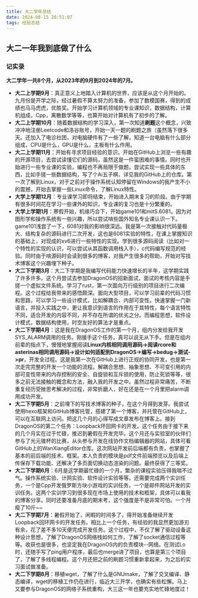 ```yaml
---
title: 大二学年总结
date: 2024-08-15 20:51:07
tags: 经验总结
---
```


## 大二一年我到底做了什么

### 记实录
**大二学年一共8个月，从2023年的9月到2024年的7月。**

* **大二上学期9月**：真正意义上地踏入计算机的世界，应该是从这个月开始的。九月份是开学之际，经过暑假不算太努力的准备，参加了数模国赛，得到的成绩也马马虎虎，优胜奖。开始学习计算机领域的专业课知识，数据结构，计算机组成，Cpp，离散数学等等，也算开始对计算机有了初步的了解。
* **大二上学期10月**：随着数据结构的学习深入，第一次知道**刷题**这个概念，兴致冲冲地注册Leetcode和洛谷账号，开始一天一题的刷题之旅（虽然落下很多天。还加入了电诊社团，对电脑硬件有了一些了解，知道一台电脑有什么部分组成，CPU是什么，GPU是什么，主板有什么作用。
* **大二上学期11月**：开始有寻求项目经验的意识。开始在GitHub上浏览一些有趣的开源项目，去尝试读懂它们的源码，虽然这是一件蛮困难的事情。同时也开始进行一些专业课的实验，编程也不再局限于做题，尝试实现一些具体的东西，比如手搓一些数据结构，写了个Ai五子棋，详见我的GitHub上的仓库。第一次了解到Linux，对于之前对于操作系统认知停留在Windows的我产生不小的震撼，开始去掌握一些Linux命令，了解Linux特性。
* **大学上学期12月**：专业课学习即将结束，开始进入期末复习的阶段。由于学期有很多时间花在学习一些课外的知识，专业课的复习也是十分繁重的。
* **大学上学期1月**：寒假开始，机缘巧合下，开始game101和mitS.6081。因为对图形学和操作系统有一些兴趣，所以尝试啃些国外知名专业课认识一下。game101浅尝了一下，6081对我的影响很深远。我是第一次接触对代码量极大、结构复杂的源码进行二次开发，这也是6081实验的特性，在课上掌握知识的基础上，对现成的xv6进行一些特性的实现。学到很多源码阅读（比如对一个特性的实现的认识，可以尝试从其函数调用栈入手），c代码编写规范的经验。同时由于啃源码时会读到很多的博客，对我产生很多的帮助，开始对写技术博客这个兴趣埋下种子。
* **大二下学期3月**：大二下学期是我编写代码能力快速增长的半年，这学期实践了许多许多。这个月尝试去参加DragonOS的招新面试，面试的考核内容是手搓一个虚拟文件系统。学习了rust，第一次面向万行级别的项目进行二次编程。这个过程给我带来的感悟颇深。面向大型项目，可以学习前辈的代码习惯和思路，可以学习一些设计模式，比如解耦合、内部可变性。快速掌握一门新语言，并投入实践之中，更让我意识到语言的作用在于其特性，每个语言特性不同，适合开发的内容不同，并不存在所谓的优劣之分。而编程思想，软件设计模式，数据结构使用，时空友好的算法才是重点。
* **大二下学期4月**：这是我在DragonOS工作的第一个月，组内分发给我开发SYS_ALARM调用的任务。刚接手这个任务，真可以说无从下手。但是在组内前辈的指点下，慢慢地掌握阅读**Linux内核相同调用源码->阅读rcore和asterinas相同调用源码->设计如何适配到DragonOS->编写->bedug->测试->pr**，开发全过程。这是我第一次在GitHub上进行正规的协同开发，也是第一次走完完整的开发一个功能的流程。解耦合思想、抽象思想、不可变引用的内部可变性带来的内存控制的安全、自旋锁和互斥锁的使用，防止死锁等等，很多之前无法接触的概念和方法，融入我的开发之中。虽然过程非常痛苦，不断重复经历受挫思考解决的过程，非常折磨人，好在还是在一个月里把alarm调用成功开发。
* **大二下学期5月**：之前埋下的写技术博客的种子，在这个月得到发芽。我尝试使用hexo框架和GitHub博客托管，搭建了第一个博客，并托管在GitHub上，可以在互联网上访问。把这几个月的心得写成文章发布在博客上。接到DragonOS的第二个任务：Loopback环回网卡的开发。这个任务由于接下来的几个月实在过于忙碌，推迟到暑假在开发完毕。这个月还与实验室的伙伴们参与了光元锥杯的比赛，从头参与开发在线协作文档编辑器的网站，具体可看GitHub上的WanXiangEditor仓库。这次网站开发前后端都有负责，也掌握了基本的前后端的技术、框架。本人负责的模块是pdf文件前端预览以及后端上传保存下载功能、还解决了多页面切换动态渲染的问题。最终获得了三等奖。
* **大二下学期6月**：6月是这学期最忙碌的一个月，繁杂的课程实验压得我喘不过气。操作系统实验、计网实验、软件设计实验等等。还需要完成两个实训任务，一个是Cpp开发俄罗斯方块小游戏的实训任务，一个是邮件网站开发的实训任务。这两个实训学习到很多现在市场上使用的技术和框架，具体可以看我的博客分享。同时还要准备月底的期末考，这个强度是不是非常可怕。一个月瘦了10斤~~
* **大二下学期7月**：暑假开始了，闲暇的时间多了，得开始准备继续开发Loopback回环网卡的开发任务。相比上一个任务，有经验的我显然更加游刃有余，花了差不多10天便完成开发任务。这个过程中，不仅了解了驱动设备这种设计思想，了解了DragonOS网络栈如何工作，了解了socket通信过程等等。收获也是很多，也坚定我在DragonOS内的负责模块--网络。在测试Lo时，还随手写了ping用户程序，最后也merge进了项目，也算是第三个项目了，了解了多线程编程。这个月还把之前的刷题习惯重新拿起来，为之后的实习面试做准备。
* **大二下学期8月**：移植wget，了解了什么是GNUmake，了解了交叉编译、静态编译，wget的移植工作仍在进行，临近大三开学，也确实有些松懈。马上又要参与DragonOS的网络子系统重构，大三这一年也要充实地忙碌地度过！